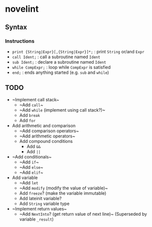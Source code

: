 # novelint

## Syntax

### Instructions
- `print {String|Expr}[,{String|Expr}]*;` : print `String` or/and `Expr`
- `call Ident;` : call a subroutine named `Ident`
- `sub Ident;` : declare a subroutine named `Ident`
- `while CompExpr;` : loop while `CompExpr` is satisfied
- `end;` : ends anything started (e.g. `sub` and `while`)

## TODO
- ~Implement call stack~
    - ~Add `call`~
    - ~Add `while` (implement using call stack?)~
    - Add `break`
    - Add `for`
- Add arithmetic and comparison
    - ~Add comparison operators~
    - ~Add arithmetic operators~
    - Add compound conditions
        - Add `&&`
        - Add `||`
- ~Add conditionals~
    - ~Add `if`~
    - ~Add `else`~
    - ~Add `elif`~
- Add variable
    - ~Add `let`
    - ~Add `modify` (modify the value of variable)~
    - Add `freeze`? (make the variable immutable)
    - Add lateinit variable?
    - Add `String` variable type
- ~Implement return values~
    - ~Add `NextInto`? (get return value of next line)~ (Superseded by variable `_result`)  
